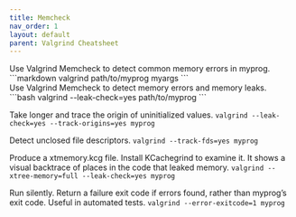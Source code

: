 ```yaml
---
title: Memcheck
nav_order: 1
layout: default
parent: Valgrind Cheatsheet
---
```


<div class="code-example" markdown="1">
Use Valgrind Memcheck to detect common memory errors in myprog.
</div>
```markdown
valgrind path/to/myprog myargs
```

<div class="code-example" bash="1">
Use Valgrind Memcheck to detect memory errors and memory leaks.
```bash
valgrind --leak-check=yes path/to/myprog
```

Take longer and trace the origin of uninitialized values.
```valgrind --leak-check=yes --track-origins=yes myprog```

Detect unclosed file descriptors.
```valgrind --track-fds=yes myprog```

Produce a xtmemory.kcg file. Install KCachegrind to examine it. It shows a visual backtrace of
places in the code that leaked memory.
```valgrind --xtree-memory=full --leak-check=yes myprog```

Run silently. Return a failure exit code if errors found, rather than myprog’s exit code. Useful in
automated tests.
```valgrind --error-exitcode=1 myprog```
